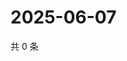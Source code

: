 # 2025-06-07

共 0 条

<!-- BEGIN ZHIHUQUESTIONS -->
<!-- 最后更新时间 Sat Jun 07 2025 20:19:15 GMT+0800 (China Standard Time) -->

<!-- END ZHIHUQUESTIONS -->
